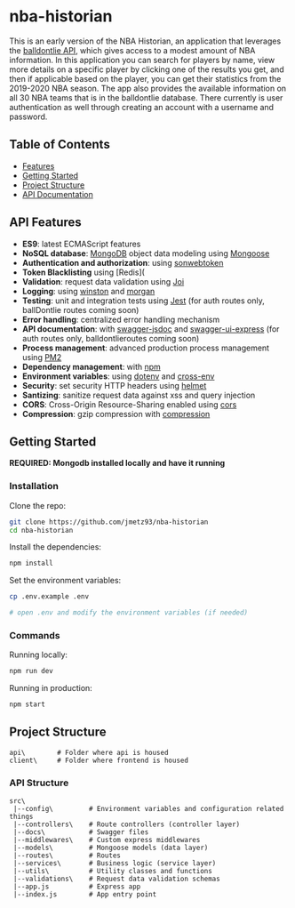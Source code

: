 # nba-historian

This is an early version of the NBA Historian, an application that leverages the [balldontlie API](https://www.balldontlie.io/#introduction), which gives access to a modest amount of NBA information. In this application you can search for players by name, view more details on a specific player by clicking one of the results you get, and then if applicable based on the player, you can get their statistics from the 2019-2020 NBA season. The app also provides the available information on all 30 NBA teams that is in the balldontlie database. There currently is user authentication as well through creating an account with a username and password.

## Table of Contents

- [Features](#features)
- [Getting Started](#getting-started)
- [Project Structure](#project-structure)
- [API Documentation](#api-documentation)


## API Features

- **ES9**: latest ECMAScript features
- **NoSQL database**: [MongoDB](https://www.mongodb.com) object data modeling using [Mongoose](https://mongoosejs.com)
- **Authentication and authorization**: using [sonwebtoken](https://www.npmjs.com/package/jsonwebtoken)
- **Token Blacklisting** using [Redis](
- **Validation**: request data validation using [Joi](https://github.com/hapijs/joi)
- **Logging**: using [winston](https://github.com/winstonjs/winston) and [morgan](https://github.com/expressjs/morgan)
- **Testing**: unit and integration tests using [Jest](https://jestjs.io) (for auth routes only, ballDontlie routes coming soon)
- **Error handling**: centralized error handling mechanism
- **API documentation**: with [swagger-jsdoc](https://github.com/Surnet/swagger-jsdoc) and [swagger-ui-express](https://github.com/scottie1984/swagger-ui-express) (for auth routes only, balldontlieroutes coming soon)
- **Process management**: advanced production process management using [PM2](https://pm2.keymetrics.io)
- **Dependency management**: with [npm](https://www.npmjs.com/)
- **Environment variables**: using [dotenv](https://github.com/motdotla/dotenv) and [cross-env](https://github.com/kentcdodds/cross-env#readme)
- **Security**: set security HTTP headers using [helmet](https://helmetjs.github.io)
- **Santizing**: sanitize request data against xss and query injection
- **CORS**: Cross-Origin Resource-Sharing enabled using [cors](https://github.com/expressjs/cors)
- **Compression**: gzip compression with [compression](https://github.com/expressjs/compression)

## Getting Started

**REQUIRED: Mongodb installed locally and have it running**

### Installation

Clone the repo:

```bash
git clone https://github.com/jmetz93/nba-historian
cd nba-historian
```

Install the dependencies:

```bash
npm install
```

Set the environment variables:

```bash
cp .env.example .env

# open .env and modify the environment variables (if needed)
```

### Commands

Running locally:

```bash
npm run dev
```

Running in production:

```bash
npm start
```

## Project Structure

```
api\        # Folder where api is housed
client\     # Folder where frontend is housed
```

### API Structure

```
src\
 |--config\         # Environment variables and configuration related things
 |--controllers\    # Route controllers (controller layer)
 |--docs\           # Swagger files
 |--middlewares\    # Custom express middlewares
 |--models\         # Mongoose models (data layer)
 |--routes\         # Routes
 |--services\       # Business logic (service layer)
 |--utils\          # Utility classes and functions
 |--validations\    # Request data validation schemas
 |--app.js          # Express app
 |--index.js        # App entry point
```




